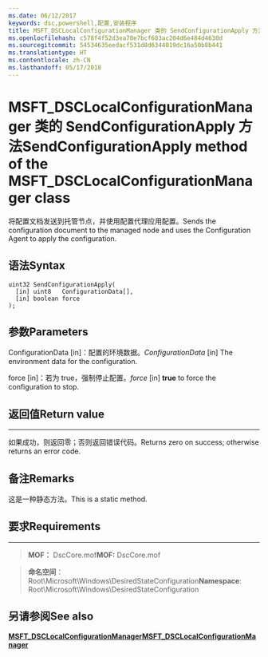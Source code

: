 ```yaml
---
ms.date: 06/12/2017
keywords: dsc,powershell,配置,安装程序
title: MSFT_DSCLocalConfigurationManager 类的 SendConfigurationApply 方法
ms.openlocfilehash: c578f4f52d3ea70e7bcf683ac204d6e484d4630d
ms.sourcegitcommit: 54534635eedacf531d8d6344019dc16a50b8b441
ms.translationtype: HT
ms.contentlocale: zh-CN
ms.lasthandoff: 05/17/2018
---
```

# <a name="sendconfigurationapply-method-of-the-msftdsclocalconfigurationmanager-class"></a><span data-ttu-id="6c312-103">MSFT_DSCLocalConfigurationManager 类的 SendConfigurationApply 方法</span><span class="sxs-lookup"><span data-stu-id="6c312-103">SendConfigurationApply method of the MSFT_DSCLocalConfigurationManager class</span></span>

<span data-ttu-id="6c312-104">将配置文档发送到托管节点，并使用配置代理应用配置。</span><span class="sxs-lookup"><span data-stu-id="6c312-104">Sends the configuration document to the managed node and uses the Configuration Agent to apply the configuration.</span></span>

<a name="syntax"></a><span data-ttu-id="6c312-105">语法</span><span class="sxs-lookup"><span data-stu-id="6c312-105">Syntax</span></span>
------

```mof
uint32 SendConfigurationApply(
  [in] uint8   ConfigurationData[],
  [in] boolean force
);
```

<a name="parameters"></a><span data-ttu-id="6c312-106">参数</span><span class="sxs-lookup"><span data-stu-id="6c312-106">Parameters</span></span>
----------

<span data-ttu-id="6c312-107">ConfigurationData \[in\]：配置的环境数据。</span><span class="sxs-lookup"><span data-stu-id="6c312-107">*ConfigurationData* \[in\] The environment data for the configuration.</span></span>

<span data-ttu-id="6c312-108">force \[in\]：若为 true，强制停止配置。</span><span class="sxs-lookup"><span data-stu-id="6c312-108">*force* \[in\] **true** to force the configuration to stop.</span></span>

## <a name="return-value"></a><span data-ttu-id="6c312-109">返回值</span><span class="sxs-lookup"><span data-stu-id="6c312-109">Return value</span></span>
------------

<span data-ttu-id="6c312-110">如果成功，则返回零；否则返回错误代码。</span><span class="sxs-lookup"><span data-stu-id="6c312-110">Returns zero on success; otherwise returns an error code.</span></span>

## <a name="remarks"></a><span data-ttu-id="6c312-111">备注</span><span class="sxs-lookup"><span data-stu-id="6c312-111">Remarks</span></span>

<span data-ttu-id="6c312-112">这是一种静态方法。</span><span class="sxs-lookup"><span data-stu-id="6c312-112">This is a static method.</span></span>

## <a name="requirements"></a><span data-ttu-id="6c312-113">要求</span><span class="sxs-lookup"><span data-stu-id="6c312-113">Requirements</span></span>
------------
><span data-ttu-id="6c312-114">**MOF：** DscCore.mof</span><span class="sxs-lookup"><span data-stu-id="6c312-114">**MOF:** DscCore.mof</span></span>

><span data-ttu-id="6c312-115">**命名空间**：Root\Microsoft\Windows\DesiredStateConfiguration</span><span class="sxs-lookup"><span data-stu-id="6c312-115">**Namespace**: Root\Microsoft\Windows\DesiredStateConfiguration</span></span>


## <a name="see-also"></a><span data-ttu-id="6c312-116">另请参阅</span><span class="sxs-lookup"><span data-stu-id="6c312-116">See also</span></span>


[<span data-ttu-id="6c312-117">**MSFT_DSCLocalConfigurationManager**</span><span class="sxs-lookup"><span data-stu-id="6c312-117">**MSFT_DSCLocalConfigurationManager**</span></span>](msft-dsclocalconfigurationmanager.md)